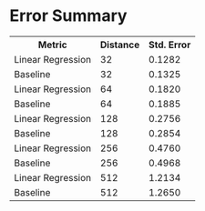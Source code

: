 Error Summary
==
<table>
<tr>
    <th>Metric</th>
    <th>Distance</th>
    <th>Std. Error</th>
</tr>

<tr>
    <td>Linear Regression</td>
    <td>32</td>
    <td>0.1282</td>
</tr>
<tr>
    <td>Baseline</td>
    <td>32</td>
    <td>0.1325</td>
</tr>

<tr>
    <td>Linear Regression</td>
    <td>64</td>
    <td>0.1820</td>
</tr>
<tr>
    <td>Baseline</td>
    <td>64</td>
    <td>0.1885</td>
</tr>

<tr>
    <td>Linear Regression</td>
    <td>128</td>
    <td>0.2756</td>
</tr>
<tr>
    <td>Baseline</td>
    <td>128</td>
    <td>0.2854</td>
</tr>

<tr>
    <td>Linear Regression</td>
    <td>256</td>
    <td>0.4760</td>
</tr>
<tr>
    <td>Baseline</td>
    <td>256</td>
    <td>0.4968</td>
</tr>

<tr>
    <td>Linear Regression</td>
    <td>512</td>
    <td>1.2134</td>
</tr>
<tr>
    <td>Baseline</td>
    <td>512</td>
    <td>1.2650</td>
</tr>
</table>